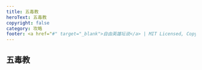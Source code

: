 ```yaml
---
title: 五毒教
heroText: 五毒教
copyright: false
category: 攻略
footer: <a href="#" target="_blank">自由英雄坛说</a> | MIT Licensed, Copyright © 2024-present lucky
---
```

## 五毒教

